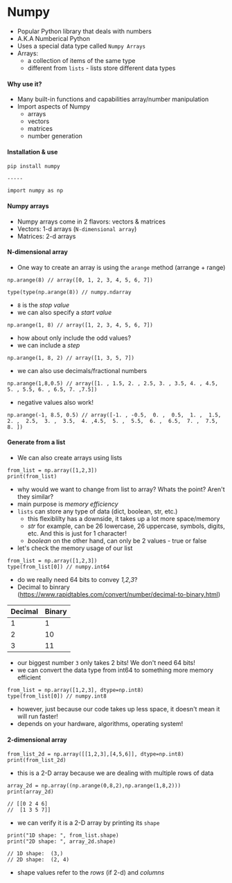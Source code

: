 # Numpy

- Popular Python library that deals with numbers
- A.K.A Numberical Python
- Uses a special data type called `Numpy Arrays`
- Arrays:
  - a collection of items of the same type
  - different from `lists` - lists store different data types

#### Why use it?

- Many built-in functions and capabilities array/number manipulation
- Import aspects of Numpy
  - arrays
  - vectors
  - matrices
  - number generation

#### Installation & use
```
pip install numpy

-----

import numpy as np

```
#### Numpy arrays

- Numpy arrays come in 2 flavors: vectors & matrices
- Vectors: 1-d arrays (`N-dimensional array`)
- Matrices: 2-d arrays

#### N-dimensional array
- One way to create an array is using the `arange` method (arrange + range)

```
np.arange(8) // array([0, 1, 2, 3, 4, 5, 6, 7])

type(type(np.arange(8)) // numpy.ndarray
```
- `8` is the _stop value_
- we can also specify a _start value_

```
np.arange(1, 8) // array([1, 2, 3, 4, 5, 6, 7])
```

- how about only include the odd values?
- we can include a _step_

```
np.arange(1, 8, 2) // array([1, 3, 5, 7])
```

- we can also use decimals/fractional numbers

```
np.arange(1,8,0.5) // array([1. , 1.5, 2. , 2.5, 3. , 3.5, 4. , 4.5, 5. , 5.5, 6. , 6.5, 7. ,7.5])
```

- negative values also work!

```
np.arange(-1, 8.5, 0.5) // array([-1. , -0.5,  0. ,  0.5,  1. ,  1.5,  2. ,  2.5,  3. ,  3.5,  4. ,4.5,  5. ,  5.5,  6. ,  6.5,  7. ,  7.5,  8. ])
```

#### Generate from a list
- We can also create arrays using lists

```
from_list = np.array([1,2,3])
print(from_list)
```

- why would we want to change from list to array? Whats the point? Aren't they similar?
- main purpose is _memory efficiency_
- `lists` can store any type of data (dict, boolean, str, etc.)
  - this flexiblilty has a downside, it takes up a lot more space/memory
  - _str_ for example, can be 26 lowercase, 26 uppercase, symbols, digits, etc. And this is just for 1 character!
  - _boolean_ on the other hand, can only be 2 values - true or false
- let's check the memory usage of our list

```
from_list = np.array([1,2,3])
type(from_list[0]) // numpy.int64
```
- do we really need 64 bits to convey _1,2,3_?
- Decimal to binrary (https://www.rapidtables.com/convert/number/decimal-to-binary.html)

Decimal | Binary 
--- | --- 
1 | 1
2 | 10
3 | 11

- our biggest number `3` only takes 2 bits! We don't need 64 bits!
- we can convert the data type from int64 to something more memory efficient

```
from_list = np.array([1,2,3], dtype=np.int8)
type(from_list[0]) // numpy.int8
```
- however, just because our code takes up less space, it doesn't mean it will run faster!
- depends on your hardware, algorithms, operating system!


#### 2-dimensional array

```
from_list_2d = np.array([[1,2,3],[4,5,6]], dtype=np.int8)
print(from_list_2d)
```

- this is a 2-D array because we are dealing with multiple rows of data

```
array_2d = np.array((np.arange(0,8,2),np.arange(1,8,2)))
print(array_2d)

// [[0 2 4 6]
//  [1 3 5 7]]
```

- we can verify it is a 2-D array by printing its `shape`

```
print("1D shape: ", from_list.shape)
print("2D shape: ", array_2d.shape) 

// 1D shape:  (3,)
// 2D shape:  (2, 4)

```
- shape values refer to the _rows_ (if 2-d) and _columns_
